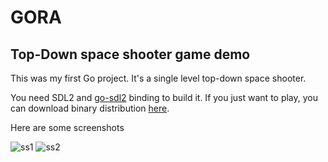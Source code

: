 # GORA

## Top-Down space shooter game demo

This was my first Go project. It's a single level top-down space shooter. 

You need SDL2 and [go-sdl2](https://github.com/veandco/go-sdl2) binding to build it. If you just want to play, you can download binary distribution [here](dogankurt.com/gora.zip).

Here are some screenshots

![ss1](http://i.imgur.com/vSUziCH.png)
![ss2](http://i.imgur.com/qB9zLpT.png)
